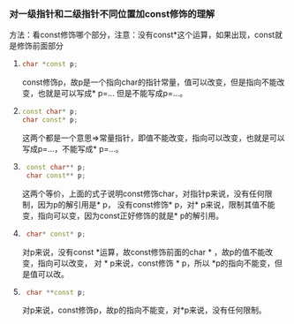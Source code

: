 ### 对一级指针和二级指针不同位置加const修饰的理解

方法：看const修饰哪个部分，注意：没有const*这个运算，如果出现，const就是修饰前面部分

1. ```c++
   char *const p;
    ```
   const修饰p，故p是一个指向char的指针常量，值可以改变，但是指向不能改变，也就是可以写成* p=...
    但是不能写成p=...。
2. ```c++
   const char* p;
   char const* p; 
    ```
   这两个都是一个意思=>常量指针，即值不能改变，指向可以改变，也就是可以写成p=...，不能写成* p=...。
3. ```c++
    const char** p;
    char const** p;
    ```
   这两个等价，上面的式子说明const修饰char，对指针p来说，没有任何限制，因为p的解引用是* p，
   没有const修饰* p，对* p来说，限制其值不能变，指向可以变，因为const正好修饰的就是* p的解引用。
4. ```c++
    char* const* p;
   ```
   对p来说，没有const *运算，故const修饰前面的char * ，故p的值不能改变，指向可以改变，
   对 * p来说，const修饰 * p，所以 *p的指向不能变，但是值可以改。
5. ```c++
    char **const p;
    ```
   对p来说，const修饰p，故p的指向不能变，对*p来说，没有任何限制。